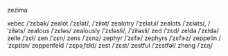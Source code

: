 zezima

xebec	/ˈzɛbək/
zealot	/ˈzɛɫət/, /ˈziɫət/
zealotry	/ˈzɛɫətɹi/
zealots	/ˈzɛɫəts/, /ˈziɫəts/
zealous	/ˈzɛɫəs/
zealously	/ˈzɛɫəsɫi/, /ˈziɫəsɫi/
zed	/ˈzɛd/
zelda	/ˈzɛɫdə/
zelle	/ˈzɛɫ/
zen	/ˈzɛn/
zens	/ˈzɛnz/
zephyr	/ˈzɛfɝ/
zephyrs	/ˈzɛfɝz/
zeppelin	/ˈzɛpɪɫɪn/
zeppenfeld	/ˈzɛpəˌfɛɫd/
zest	/ˈzɛst/
zestful	/ˈzɛstfəɫ/
zheng	/ˈzɛŋ/

<!-- xenophobia	/ˌzɛnəˈfoʊbiə/ -->
<!-- xenophobic	/ˌzɛnəˈfɑbɪk/ -->
